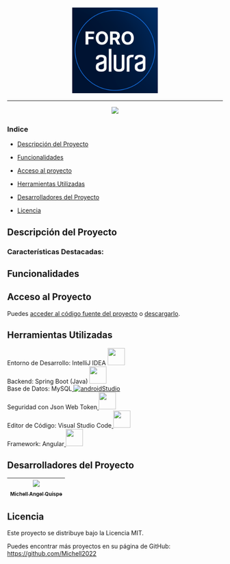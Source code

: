 <p align="center">
  <img src="https://github.com/Michell2022/challenge-2023-foro-alura/blob/main/imagenes/foro%20alura.png?raw=true" width="200px" alt="Logo de GlicoCare">
</p>

<hr>
 
<p align="center">
   <img src="http://img.shields.io/static/v1?label=STATUS&message=PROYECTO%20TERMINADO&color=RED&style=for-the-badge"/>
</p>

### Indice

- [Descripción del Proyecto](#descripción-del-proyecto)

- [Funcionalidades](#funcionalidades)

- [Acceso al proyecto](#acceso-al-proyecto)

- [Herramientas Utilizadas](#herramientas-utilizadas)

- [Desarrolladores del Proyecto](#desarrolladores-del-proyecto)

- [Licencia](#licencia)

 
## Descripción del Proyecto 



### Características Destacadas:


## Funcionalidades



## Acceso al Proyecto
Puedes [acceder al código fuente del proyecto](https://github.com/Michell2022/challenge-2023-foro-alura) o [descargarlo](https://github.com/Michell2022/challenge-2023-foro-alura/archive/refs/heads/main.zip).



## Herramientas Utilizadas

<div>
 <span>Entorno de Desarrollo: IntelliJ IDEA</span> <a href="https://www.jetbrains.com/es-es/idea/" target="_blank"> <img src="https://cdn.icon-icons.com/icons2/3053/PNG/512/intellij_alt_macos_bigsur_icon_190060.png" width="40" height="40"/> </a>
</div>

<div>
  <span>Backend: Spring Boot (Java)</span> <a href="https://spring.io/" target="_blank"> <img src="https://img.icons8.com/color/48/000000/spring-logo.png" width="40" height="40"/> </a>
</div> 

<div>
  <span>Base de Datos: MySQL<a href="https://www.mysql.com/products/workbench/" target="_blank"> <img src="https://d4.alternativeto.net/YVNKXsvANZ7YmeMWyllos-iWZqQYLlayYQdfb708d0o/rs:fill:280:280:0/g:ce:0:0/YWJzOi8vZGlzdC9pY29ucy9teXNxbC1jb21tdW5pdHktZWRpdGlvbl8xNTUzMjYucG5n.png" alt="androidStudio" width="40" height="40"/> </a></span>
</div>

<div>
  <span>Seguridad con Json Web Token<a href="https://jwt.io/" target="_blank"> <img src="https://seeklogo.com/images/J/jwt-logo-65D86B4640-seeklogo.com.png" width="40" height="40"/> </a></span>
</div>

<div>
  <span>Editor de Código: Visual Studio Code<a href="https://code.visualstudio.com/" target="_blank"> <img src="https://cdn.icon-icons.com/icons2/3053/PNG/512/microsoft_visual_studio_code_alt_macos_bigsur_icon_189954.png" width="40" height="40"/> </a></span>
</div>

<div>
  <span>Framework: Angular<a href="https://angular.io/" target="_blank"> <img src="https://cdn.icon-icons.com/icons2/2107/PNG/512/file_type_angular_icon_130754.png" width="40" height="40"/> </a></span>
</div>


## Desarrolladores del Proyecto

| [<img src="https://avatars.githubusercontent.com/u/116586325?v=4" width=115><br><sub>Michell Angel Quispe</sub>](https://github.com/Michell2022) |
| :---: |


## Licencia
Este proyecto se distribuye bajo la Licencia MIT.

Puedes encontrar más proyectos en su página de GitHub: https://github.com/Michell2022
